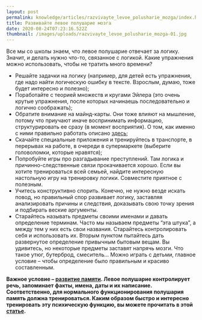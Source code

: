 ```yaml
---
layout: post
permalink: knowledge/articles/razvivayte_levoe_polusharie_mozga/index.html
title: Развивайте левое полушарие мозга
date: 2020-08-24T07:23:16.522Z
thumbnail: /images/uploads/razvivayte_levoe_polusharie_mozga-01.jpg
---
```

Все мы со школы знаем, что левое полушарие отвечает за логику. Значит, и делать нужно что-то, связанное с логикой. Какие упражнения можно использовать, чтобы не тратить много времени?

* Решайте задачки на логику (например, для детей есть упражнения, где надо найти логическую ошибку в тексте. Взрослым, думаю, тоже будет интересно и полезно);
* Поработайте с теорией множеств и кругами Эйлера (это очень крутые упражнения, после которых начинаешь последовательно и логично соображать);
* Обратите внимание на майнд-карты. Они тоже влияют на мышление, потому что приучают иначе воспринимать информацию, структурировать ее сразу (в момент восприятия). О том, как именно с ними правильно работать описано [здесь](http://advance-club.ru/knowledge/articles/top_deystvennyh_tekhnik_po_zapominaniyu/?utm_source=yadex&utm_campaign=vopros_kakrazvitmishlenie);
* Скачайте специальные приложения и тренируйтесь в транспорте, в перерывах на работе, в очереди в супермаркете (выберите головоломки, которые нравятся);
* Попробуйте игры про разгадывание преступлений. Там логика и причинно-следственные связи прокачивается хорошо. Если вы хотите тренироваться всей семьей, найдите интересную настольную игру на тренировку логики. Совместите приятное с полезным.
* Учитесь конструктивно спорить. Конечно, не нужно везде искать повод, но правильный спор развивает логику, заставляя анализировать причины и следствия, доказывать свою точку зрения и подбирать веские аргументы.
* Старайтесь называть предметы своими именами и давать определение терминам. Часто мы называем предметы “эта штука”, а между тем у них есть свои названия. Старайтесь контролировать себя и использовать их. Вторым пунктом пытайтесь дать развернутое определение привычным бытовым вещам. Вы удивитесь, но некоторые предметы заставят напрячь мозги. Что такое утюг, бутерброд, смеситель… Можно играть с детьми, главное условие – чтобы определение было правильным и красиво составленным.

**Важное условие – [развитие памяти](https://advance-club.ru/razvivayushie_kursy/po_razvitiu_pamyati/). Левое полушарие контролирует речь, запоминает факты, имена, даты и их написание. Соответственно, для нормального функционирования полушария память должна тренироваться. Каким образом быстро и интересно тренировать эту психическую функцию, вы можете прочитать в этой [статье](https://advance-club.ru/knowledge/articles/uprazhneniya_na_razvitie_pamyati/?query=%D0%BF%D0%B0%D0%BC%D1%8F%D1%82).**